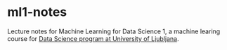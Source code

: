 # ml1-notes
Lecture notes for Machine Learning for Data Science 1, a machine learing course for [Data Science program at University of Ljubljana](https://datascience.fri.uni-lj.si).
